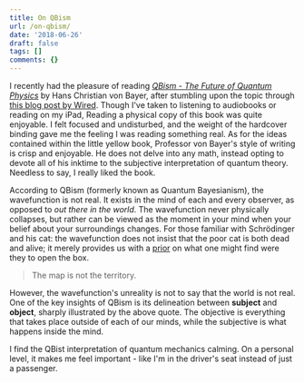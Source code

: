 ```yaml
---
title: On QBism
url: /on-qbism/
date: '2018-06-26'
draft: false
tags: []
comments: {}
---
```

I recently had the pleasure of reading [_QBism - The Future of Quantum Physics_][1] by Hans Christian von Bayer, after stumbling upon the topic through [this blog post by Wired][2]. Though I've taken to listening to audiobooks or reading on my iPad, Reading a physical copy of this book was quite enjoyable. I felt focused and undisturbed, and the weight of the hardcover binding gave me the feeling I was reading something real. As for the ideas contained within the little yellow book, Professor von Bayer's style of writing is crisp and enjoyable. He does not delve into any math, instead opting to devote all of his inktime to the subjective interpretation of quantum theory. Needless to say, I really liked the book.

According to QBism (formerly known as Quantum Bayesianism), the wavefunction is not real. It exists in the mind of each and every observer, as opposed to _out there in the world_. The wavefunction never physically collapses, but rather can be viewed as the moment in your mind when your belief about your surroundings changes. For those familiar with Schrödinger and his cat: the wavefunction does not insist that the poor cat is both dead and alive; it merely provides us with a [prior][3] on what one might find were they to open the box.

> The map is not the territory.

However, the wavefunction's unreality is not to say that the world is not real. One of the key insights of QBism is its delineation between **subject** and **object**, sharply illustrated by the above quote. The objective is everything that takes place outside of each of our minds, while the subjective is what happens inside the mind.

I find the QBist interpretation of quantum mechanics calming. On a personal level, it makes me feel important - like I'm in the driver's seat instead of just a passenger.

[1]: http://www.hup.harvard.edu/catalog.php?isbn=9780674504646
[2]: https://www.wired.com/2015/06/private-view-quantum-reality/
[3]: https://en.wikipedia.org/wiki/Prior_probability
